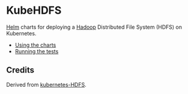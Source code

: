 # KubeHDFS

[Helm](https://helm.sh) charts for deploying a [Hadoop](https://hadoop.apache.org) Distributed File System (HDFS) on Kubernetes.

- [Using the charts](charts/README.md)
- [Running the tests](tests/README.md)


## Credits

Derived from
[kubernetes-HDFS](https://github.com/apache-spark-on-k8s/kubernetes-HDFS).
